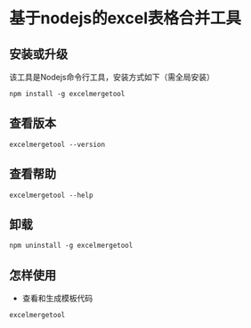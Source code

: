 # 基于nodejs的excel表格合并工具

## 安装或升级
该工具是Nodejs命令行工具，安装方式如下（需全局安装）
```shell
npm install -g excelmergetool
```
## 查看版本
```shell
excelmergetool --version
```
## 查看帮助
```shell
excelmergetool --help
```
## 卸载
```shell
npm uninstall -g excelmergetool
```

## 怎样使用

- 查看和生成模板代码
```shell
excelmergetool
```